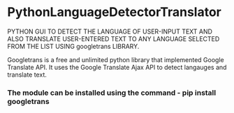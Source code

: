 # PythonLanguageDetectorTranslator
PYTHON GUI TO DETECT THE LANGUAGE OF USER-INPUT TEXT AND ALSO TRANSLATE USER-ENTERED TEXT TO ANY LANGUAGE SELECTED FROM THE LIST USING googletrans LIBRARY.

Googletrans is a free and unlimited python library that implemented Google Translate API. It uses the Google Translate Ajax API to detect langauges and translate text.

### The module can be installed using the command - pip install googletrans
